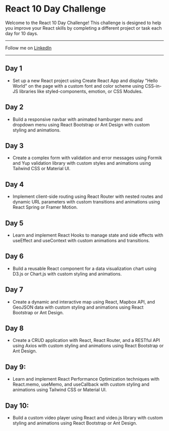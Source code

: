 # React 10 Day Challenge

Welcome to the React 10 Day Challenge! This challenge is designed to help you improve your React skills by completing a different project or task each day for 10 days.

---
 
 Follow me on [LinkedIn](https://www.linkedin.com/in/mirjalol-jabborov/)
 
---

## Day 1
* Set up a new React project using Create React App and display "Hello World" on the page with a custom font and color scheme using CSS-in-JS libraries like styled-components, emotion, or CSS Modules.

## Day 2
* Build a responsive navbar with animated hamburger menu and dropdown menu using React Bootstrap or Ant Design with custom styling and animations.

## Day 3
* Create a complex form with validation and error messages using Formik and Yup validation library with custom styles and animations using Tailwind CSS or Material UI.

## Day 4
* Implement client-side routing using React Router with nested routes and dynamic URL parameters with custom transitions and animations using React Spring or Framer Motion.

## Day 5
* Learn and implement React Hooks to manage state and side effects with useEffect and useContext with custom animations and transitions.

## Day 6
* Build a reusable React component for a data visualization chart using D3.js or Chart.js with custom styling and animations.

## Day 7
* Create a dynamic and interactive map using React, Mapbox API, and GeoJSON data with custom styling and animations using React Bootstrap or Ant Design.

## Day 8
* Create a CRUD application with React, React Router, and a RESTful API using Axios with custom styling and animations using React Bootstrap or Ant Design.

## Day 9:
* Learn and implement React Performance Optimization techniques with React.memo, useMemo, and useCallback with custom styling and animations using Tailwind CSS or Material UI.

## Day 10: 
* Build a custom video player using React and video.js library with custom styling and animations using React Bootstrap or Ant Design.
